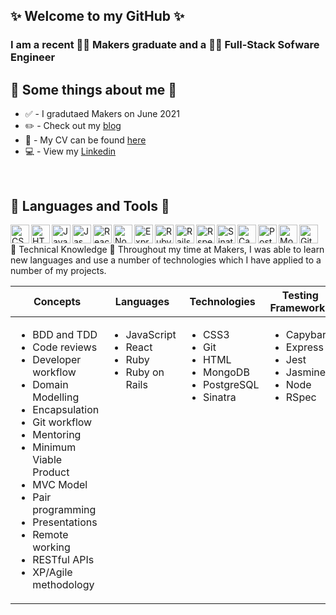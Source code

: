 ## ✨ Welcome to my GitHub ✨

### I am a recent :woman_student: Makers graduate and a :woman_technologist: Full-Stack Sofware Engineer
:memo: Some things about me :memo:
---
* :white_check_mark: - I gradutaed Makers on June 2021
* :pencil2: - Check out my [blog](https://tiffanyvallo.medium.com/ "blog")
* :information_desk_person: - My CV can be found [here](https://github.com/tiffanyvallo/CV "CV Repo") 
* :computer: - View my [Linkedin](https://www.linkedin.com/in/tiffany-vallo-092b70168/ "Linkedin")
<p>&nbsp;</p>

:crystal_ball: Languages and Tools :crystal_ball:
---
<img align="left" alt="CSS" width="30px" src="https://e7.pngegg.com/pngimages/893/87/png-clipart-cascading-style-sheets-logo-css3-html-css3-logo-blue-angle.png" />
<img align="left" alt="HTML" width="30px" src="https://upload.wikimedia.org/wikipedia/commons/thumb/6/61/HTML5_logo_and_wordmark.svg/2048px-HTML5_logo_and_wordmark.svg.png" />
<img align="left" alt="JavaScript" width="30px" src="https://upload.wikimedia.org/wikipedia/commons/6/6a/JavaScript-logo.png" />
<img align="left" alt="Jasmine" width="30px" src="https://upload.wikimedia.org/wikipedia/en/thumb/2/22/Logo_jasmine.svg/1200px-Logo_jasmine.svg.png" />
<img align="left" alt="React" width="30px" src="https://brandslogos.com/wp-content/uploads/images/react-logo-vector.svg" />
<img align="left" alt="Node" width="30px" src="https://blog.rahulbhutani.com/wp-content/uploads/2020/10/nodejs-1.png" />
<img align="left" alt="Express" width="30px" src="https://www.pngfind.com/pngs/m/136-1363736_express-js-icon-png-transparent-png.png" />
<img align="left" alt="Ruby" width="30px" src="https://upload.wikimedia.org/wikipedia/commons/thumb/7/73/Ruby_logo.svg/1024px-Ruby_logo.svg.png" />
<img align="left" alt="Rails" width="30px" src="https://upload.wikimedia.org/wikipedia/commons/1/16/Ruby_on_Rails-logo.png" />
<img align="left" alt="Rspec" width="30px" src="https://rspec.info/images/logo_ogp.png" />
<img align="left" alt="Sinatra" width="30px" src="https://cdn.worldvectorlogo.com/logos/sinatra.svg" />
<img align="left" alt="Capybara" width="30px" src="https://www.mailslurp.com/assets/brands/capybara.png" />
<img align="left" alt="PostgreSQL" width="30px" src="https://upload.wikimedia.org/wikipedia/commons/thumb/2/29/Postgresql_elephant.svg/1200px-Postgresql_elephant.svg.png" />
<img align="left" alt="MongoDB" width="30px" src="https://www.ictdemy.com/images/5728/mdb.png" />
<img align="left" alt="Git" width="30px" src="https://git-scm.com/images/logos/downloads/Git-Icon-1788C.png" />
<p>&nbsp;</p>

🧠 Technical Knowledge 🧠
Throughout my time at Makers, I was able to learn new languages and use a number of technologies which I have applied to a number of my projects.
<table>
  <thead>
    <tr>
      <th>Concepts</th>
      <th>Languages</th>
      <th>Technologies</th>
      <th>Testing Frameworks</th>
    </tr>
  </thead>
  <tbody>
    <tr>
      <td style="vertical-align: top">
        <ul>
          <li>BDD and TDD</li>
          <li>Code reviews</li>
          <li>Developer workflow</li>
          <li>Domain Modelling</li>
          <li>Encapsulation</li>
          <li>Git workflow</li> 
          <li>Mentoring</li>
          <li>Minimum Viable Product</li>
          <li>MVC Model</li>
          <li>Pair programming</li>
          <li>Presentations</li>
          <li>Remote working</li>
          <li>RESTful APIs</li>
          <li>XP/Agile methodology</li>          
        </ul>
      </td>
      <td style="vertical-align: top">
        <ul>
          <li>JavaScript</li>
          <li>React</li>
          <li>Ruby</li>
          <li>Ruby on Rails</li>
        </ul>
      </td>
      <td style="vertical-align: top">
        <ul>
          <li>CSS3</li>
          <li>Git</li>
          <li>HTML</li>
          <li>MongoDB</li>
          <li>PostgreSQL</li>
          <li>Sinatra</li>
        </ul>
      </td>
      <td style="vertical-align: top">
        <ul>
          <li>Capybara</li>
          <li>Express</li>
          <li>Jest</li>
          <li>Jasmine</li>
          <li>Node</li>
          <li>RSpec</li>
        </ul>
      </td>
    </tr>
  </tbody>
</table>






<!--
**tiffanyvallo/tiffanyvallo** is a ✨ _special_ ✨ repository because its `README.md` (this file) appears on your GitHub profile.

Here are some ideas to get you started:

- 🔭 I’m currently working on ...
- 🌱 I’m currently learning ...
- 👯 I’m looking to collaborate on ...
- 🤔 I’m looking for help with ...
- 💬 Ask me about ...
- 📫 How to reach me: ...
- 😄 Pronouns: ...
- ⚡ Fun fact: ...


TO add
Git status
Top projects
Tech table
or view a [PDF version](https://drive.google.com/file/d/19dBHoDTI_k6LFojOrcSoH5Cfbc5b5SEe/preview "CV PDF")
-->
